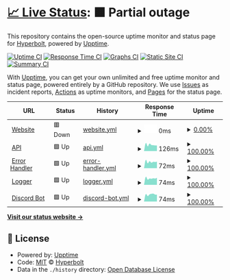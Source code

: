 # [📈 Live Status](https://Hyperbolt.github.io/Upptime): <!--live status--> **🟧 Partial outage**

This repository contains the open-source uptime monitor and status page for [Hyperbolt](https://hyperbolt.xyz), powered by [Upptime](https://github.com/upptime/upptime).

[![Uptime CI](https://github.com/Hyperbolt/Upptime/workflows/Uptime%20CI/badge.svg)](https://github.com/Hyperbolt/Upptime/actions?query=workflow%3A%22Uptime+CI%22)
[![Response Time CI](https://github.com/Hyperbolt/Upptime/workflows/Response%20Time%20CI/badge.svg)](https://github.com/Hyperbolt/Upptime/actions?query=workflow%3A%22Response+Time+CI%22)
[![Graphs CI](https://github.com/Hyperbolt/Upptime/workflows/Graphs%20CI/badge.svg)](https://github.com/Hyperbolt/Upptime/actions?query=workflow%3A%22Graphs+CI%22)
[![Static Site CI](https://github.com/Hyperbolt/Upptime/workflows/Static%20Site%20CI/badge.svg)](https://github.com/Hyperbolt/Upptime/actions?query=workflow%3A%22Static+Site+CI%22)
[![Summary CI](https://github.com/Hyperbolt/Upptime/workflows/Summary%20CI/badge.svg)](https://github.com/Hyperbolt/Upptime/actions?query=workflow%3A%22Summary+CI%22)

With [Upptime](https://upptime.js.org), you can get your own unlimited and free uptime monitor and status page, powered entirely by a GitHub repository. We use [Issues](https://github.com/Hyperbolt/Upptime/issues) as incident reports, [Actions](https://github.com/Hyperbolt/Upptime/actions) as uptime monitors, and [Pages](https://Hyperbolt.github.io/Upptime) for the status page.

<!--start: status pages-->
<!-- This summary is generated by Upptime (https://github.com/upptime/upptime) -->
<!-- Do not edit this manually, your changes will be overwritten -->
<!-- prettier-ignore -->
| URL | Status | History | Response Time | Uptime |
| --- | ------ | ------- | ------------- | ------ |
| <img alt="" src="https://icons.duckduckgo.com/ip3/hyperbolt.xyz.ico" height="13"> [Website](https://hyperbolt.xyz) | 🟥 Down | [website.yml](https://github.com/Hyperbolt/Upptime/commits/HEAD/history/website.yml) | <details><summary><img alt="Response time graph" src="./graphs/website/response-time-week.png" height="20"> 0ms</summary><br><a href="https://Hyperbolt.github.io/Upptime/history/website"><img alt="Response time 0" src="https://img.shields.io/endpoint?url=https%3A%2F%2Fraw.githubusercontent.com%2FHyperbolt%2FUpptime%2FHEAD%2Fapi%2Fwebsite%2Fresponse-time.json"></a><br><a href="https://Hyperbolt.github.io/Upptime/history/website"><img alt="24-hour response time 0" src="https://img.shields.io/endpoint?url=https%3A%2F%2Fraw.githubusercontent.com%2FHyperbolt%2FUpptime%2FHEAD%2Fapi%2Fwebsite%2Fresponse-time-day.json"></a><br><a href="https://Hyperbolt.github.io/Upptime/history/website"><img alt="7-day response time 0" src="https://img.shields.io/endpoint?url=https%3A%2F%2Fraw.githubusercontent.com%2FHyperbolt%2FUpptime%2FHEAD%2Fapi%2Fwebsite%2Fresponse-time-week.json"></a><br><a href="https://Hyperbolt.github.io/Upptime/history/website"><img alt="30-day response time 0" src="https://img.shields.io/endpoint?url=https%3A%2F%2Fraw.githubusercontent.com%2FHyperbolt%2FUpptime%2FHEAD%2Fapi%2Fwebsite%2Fresponse-time-month.json"></a><br><a href="https://Hyperbolt.github.io/Upptime/history/website"><img alt="1-year response time 0" src="https://img.shields.io/endpoint?url=https%3A%2F%2Fraw.githubusercontent.com%2FHyperbolt%2FUpptime%2FHEAD%2Fapi%2Fwebsite%2Fresponse-time-year.json"></a></details> | <details><summary><a href="https://Hyperbolt.github.io/Upptime/history/website">0.00%</a></summary><a href="https://Hyperbolt.github.io/Upptime/history/website"><img alt="All-time uptime 0.00%" src="https://img.shields.io/endpoint?url=https%3A%2F%2Fraw.githubusercontent.com%2FHyperbolt%2FUpptime%2FHEAD%2Fapi%2Fwebsite%2Fuptime.json"></a><br><a href="https://Hyperbolt.github.io/Upptime/history/website"><img alt="24-hour uptime 0.00%" src="https://img.shields.io/endpoint?url=https%3A%2F%2Fraw.githubusercontent.com%2FHyperbolt%2FUpptime%2FHEAD%2Fapi%2Fwebsite%2Fuptime-day.json"></a><br><a href="https://Hyperbolt.github.io/Upptime/history/website"><img alt="7-day uptime 0.00%" src="https://img.shields.io/endpoint?url=https%3A%2F%2Fraw.githubusercontent.com%2FHyperbolt%2FUpptime%2FHEAD%2Fapi%2Fwebsite%2Fuptime-week.json"></a><br><a href="https://Hyperbolt.github.io/Upptime/history/website"><img alt="30-day uptime 4.67%" src="https://img.shields.io/endpoint?url=https%3A%2F%2Fraw.githubusercontent.com%2FHyperbolt%2FUpptime%2FHEAD%2Fapi%2Fwebsite%2Fuptime-month.json"></a><br><a href="https://Hyperbolt.github.io/Upptime/history/website"><img alt="1-year uptime 0.00%" src="https://img.shields.io/endpoint?url=https%3A%2F%2Fraw.githubusercontent.com%2FHyperbolt%2FUpptime%2FHEAD%2Fapi%2Fwebsite%2Fuptime-year.json"></a></details>
| <img alt="" src="https://icons.duckduckgo.com/ip3/google.com.ico" height="13"> [API](https://google.com) | 🟩 Up | [api.yml](https://github.com/Hyperbolt/Upptime/commits/HEAD/history/api.yml) | <details><summary><img alt="Response time graph" src="./graphs/api/response-time-week.png" height="20"> 126ms</summary><br><a href="https://Hyperbolt.github.io/Upptime/history/api"><img alt="Response time 155" src="https://img.shields.io/endpoint?url=https%3A%2F%2Fraw.githubusercontent.com%2FHyperbolt%2FUpptime%2FHEAD%2Fapi%2Fapi%2Fresponse-time.json"></a><br><a href="https://Hyperbolt.github.io/Upptime/history/api"><img alt="24-hour response time 157" src="https://img.shields.io/endpoint?url=https%3A%2F%2Fraw.githubusercontent.com%2FHyperbolt%2FUpptime%2FHEAD%2Fapi%2Fapi%2Fresponse-time-day.json"></a><br><a href="https://Hyperbolt.github.io/Upptime/history/api"><img alt="7-day response time 126" src="https://img.shields.io/endpoint?url=https%3A%2F%2Fraw.githubusercontent.com%2FHyperbolt%2FUpptime%2FHEAD%2Fapi%2Fapi%2Fresponse-time-week.json"></a><br><a href="https://Hyperbolt.github.io/Upptime/history/api"><img alt="30-day response time 138" src="https://img.shields.io/endpoint?url=https%3A%2F%2Fraw.githubusercontent.com%2FHyperbolt%2FUpptime%2FHEAD%2Fapi%2Fapi%2Fresponse-time-month.json"></a><br><a href="https://Hyperbolt.github.io/Upptime/history/api"><img alt="1-year response time 155" src="https://img.shields.io/endpoint?url=https%3A%2F%2Fraw.githubusercontent.com%2FHyperbolt%2FUpptime%2FHEAD%2Fapi%2Fapi%2Fresponse-time-year.json"></a></details> | <details><summary><a href="https://Hyperbolt.github.io/Upptime/history/api">100.00%</a></summary><a href="https://Hyperbolt.github.io/Upptime/history/api"><img alt="All-time uptime 100.00%" src="https://img.shields.io/endpoint?url=https%3A%2F%2Fraw.githubusercontent.com%2FHyperbolt%2FUpptime%2FHEAD%2Fapi%2Fapi%2Fuptime.json"></a><br><a href="https://Hyperbolt.github.io/Upptime/history/api"><img alt="24-hour uptime 100.00%" src="https://img.shields.io/endpoint?url=https%3A%2F%2Fraw.githubusercontent.com%2FHyperbolt%2FUpptime%2FHEAD%2Fapi%2Fapi%2Fuptime-day.json"></a><br><a href="https://Hyperbolt.github.io/Upptime/history/api"><img alt="7-day uptime 100.00%" src="https://img.shields.io/endpoint?url=https%3A%2F%2Fraw.githubusercontent.com%2FHyperbolt%2FUpptime%2FHEAD%2Fapi%2Fapi%2Fuptime-week.json"></a><br><a href="https://Hyperbolt.github.io/Upptime/history/api"><img alt="30-day uptime 100.00%" src="https://img.shields.io/endpoint?url=https%3A%2F%2Fraw.githubusercontent.com%2FHyperbolt%2FUpptime%2FHEAD%2Fapi%2Fapi%2Fuptime-month.json"></a><br><a href="https://Hyperbolt.github.io/Upptime/history/api"><img alt="1-year uptime 100.00%" src="https://img.shields.io/endpoint?url=https%3A%2F%2Fraw.githubusercontent.com%2FHyperbolt%2FUpptime%2FHEAD%2Fapi%2Fapi%2Fuptime-year.json"></a></details>
| <img alt="" src="https://icons.duckduckgo.com/ip3/google.com.ico" height="13"> [Error Handler](https://google.com) | 🟩 Up | [error-handler.yml](https://github.com/Hyperbolt/Upptime/commits/HEAD/history/error-handler.yml) | <details><summary><img alt="Response time graph" src="./graphs/error-handler/response-time-week.png" height="20"> 72ms</summary><br><a href="https://Hyperbolt.github.io/Upptime/history/error-handler"><img alt="Response time 304" src="https://img.shields.io/endpoint?url=https%3A%2F%2Fraw.githubusercontent.com%2FHyperbolt%2FUpptime%2FHEAD%2Fapi%2Ferror-handler%2Fresponse-time.json"></a><br><a href="https://Hyperbolt.github.io/Upptime/history/error-handler"><img alt="24-hour response time 90" src="https://img.shields.io/endpoint?url=https%3A%2F%2Fraw.githubusercontent.com%2FHyperbolt%2FUpptime%2FHEAD%2Fapi%2Ferror-handler%2Fresponse-time-day.json"></a><br><a href="https://Hyperbolt.github.io/Upptime/history/error-handler"><img alt="7-day response time 72" src="https://img.shields.io/endpoint?url=https%3A%2F%2Fraw.githubusercontent.com%2FHyperbolt%2FUpptime%2FHEAD%2Fapi%2Ferror-handler%2Fresponse-time-week.json"></a><br><a href="https://Hyperbolt.github.io/Upptime/history/error-handler"><img alt="30-day response time 81" src="https://img.shields.io/endpoint?url=https%3A%2F%2Fraw.githubusercontent.com%2FHyperbolt%2FUpptime%2FHEAD%2Fapi%2Ferror-handler%2Fresponse-time-month.json"></a><br><a href="https://Hyperbolt.github.io/Upptime/history/error-handler"><img alt="1-year response time 304" src="https://img.shields.io/endpoint?url=https%3A%2F%2Fraw.githubusercontent.com%2FHyperbolt%2FUpptime%2FHEAD%2Fapi%2Ferror-handler%2Fresponse-time-year.json"></a></details> | <details><summary><a href="https://Hyperbolt.github.io/Upptime/history/error-handler">100.00%</a></summary><a href="https://Hyperbolt.github.io/Upptime/history/error-handler"><img alt="All-time uptime 99.99%" src="https://img.shields.io/endpoint?url=https%3A%2F%2Fraw.githubusercontent.com%2FHyperbolt%2FUpptime%2FHEAD%2Fapi%2Ferror-handler%2Fuptime.json"></a><br><a href="https://Hyperbolt.github.io/Upptime/history/error-handler"><img alt="24-hour uptime 100.00%" src="https://img.shields.io/endpoint?url=https%3A%2F%2Fraw.githubusercontent.com%2FHyperbolt%2FUpptime%2FHEAD%2Fapi%2Ferror-handler%2Fuptime-day.json"></a><br><a href="https://Hyperbolt.github.io/Upptime/history/error-handler"><img alt="7-day uptime 100.00%" src="https://img.shields.io/endpoint?url=https%3A%2F%2Fraw.githubusercontent.com%2FHyperbolt%2FUpptime%2FHEAD%2Fapi%2Ferror-handler%2Fuptime-week.json"></a><br><a href="https://Hyperbolt.github.io/Upptime/history/error-handler"><img alt="30-day uptime 100.00%" src="https://img.shields.io/endpoint?url=https%3A%2F%2Fraw.githubusercontent.com%2FHyperbolt%2FUpptime%2FHEAD%2Fapi%2Ferror-handler%2Fuptime-month.json"></a><br><a href="https://Hyperbolt.github.io/Upptime/history/error-handler"><img alt="1-year uptime 99.99%" src="https://img.shields.io/endpoint?url=https%3A%2F%2Fraw.githubusercontent.com%2FHyperbolt%2FUpptime%2FHEAD%2Fapi%2Ferror-handler%2Fuptime-year.json"></a></details>
| <img alt="" src="https://icons.duckduckgo.com/ip3/google.com.ico" height="13"> [Logger](https://google.com) | 🟩 Up | [logger.yml](https://github.com/Hyperbolt/Upptime/commits/HEAD/history/logger.yml) | <details><summary><img alt="Response time graph" src="./graphs/logger/response-time-week.png" height="20"> 74ms</summary><br><a href="https://Hyperbolt.github.io/Upptime/history/logger"><img alt="Response time 104" src="https://img.shields.io/endpoint?url=https%3A%2F%2Fraw.githubusercontent.com%2FHyperbolt%2FUpptime%2FHEAD%2Fapi%2Flogger%2Fresponse-time.json"></a><br><a href="https://Hyperbolt.github.io/Upptime/history/logger"><img alt="24-hour response time 88" src="https://img.shields.io/endpoint?url=https%3A%2F%2Fraw.githubusercontent.com%2FHyperbolt%2FUpptime%2FHEAD%2Fapi%2Flogger%2Fresponse-time-day.json"></a><br><a href="https://Hyperbolt.github.io/Upptime/history/logger"><img alt="7-day response time 74" src="https://img.shields.io/endpoint?url=https%3A%2F%2Fraw.githubusercontent.com%2FHyperbolt%2FUpptime%2FHEAD%2Fapi%2Flogger%2Fresponse-time-week.json"></a><br><a href="https://Hyperbolt.github.io/Upptime/history/logger"><img alt="30-day response time 93" src="https://img.shields.io/endpoint?url=https%3A%2F%2Fraw.githubusercontent.com%2FHyperbolt%2FUpptime%2FHEAD%2Fapi%2Flogger%2Fresponse-time-month.json"></a><br><a href="https://Hyperbolt.github.io/Upptime/history/logger"><img alt="1-year response time 104" src="https://img.shields.io/endpoint?url=https%3A%2F%2Fraw.githubusercontent.com%2FHyperbolt%2FUpptime%2FHEAD%2Fapi%2Flogger%2Fresponse-time-year.json"></a></details> | <details><summary><a href="https://Hyperbolt.github.io/Upptime/history/logger">100.00%</a></summary><a href="https://Hyperbolt.github.io/Upptime/history/logger"><img alt="All-time uptime 100.00%" src="https://img.shields.io/endpoint?url=https%3A%2F%2Fraw.githubusercontent.com%2FHyperbolt%2FUpptime%2FHEAD%2Fapi%2Flogger%2Fuptime.json"></a><br><a href="https://Hyperbolt.github.io/Upptime/history/logger"><img alt="24-hour uptime 100.00%" src="https://img.shields.io/endpoint?url=https%3A%2F%2Fraw.githubusercontent.com%2FHyperbolt%2FUpptime%2FHEAD%2Fapi%2Flogger%2Fuptime-day.json"></a><br><a href="https://Hyperbolt.github.io/Upptime/history/logger"><img alt="7-day uptime 100.00%" src="https://img.shields.io/endpoint?url=https%3A%2F%2Fraw.githubusercontent.com%2FHyperbolt%2FUpptime%2FHEAD%2Fapi%2Flogger%2Fuptime-week.json"></a><br><a href="https://Hyperbolt.github.io/Upptime/history/logger"><img alt="30-day uptime 100.00%" src="https://img.shields.io/endpoint?url=https%3A%2F%2Fraw.githubusercontent.com%2FHyperbolt%2FUpptime%2FHEAD%2Fapi%2Flogger%2Fuptime-month.json"></a><br><a href="https://Hyperbolt.github.io/Upptime/history/logger"><img alt="1-year uptime 100.00%" src="https://img.shields.io/endpoint?url=https%3A%2F%2Fraw.githubusercontent.com%2FHyperbolt%2FUpptime%2FHEAD%2Fapi%2Flogger%2Fuptime-year.json"></a></details>
| <img alt="" src="https://icons.duckduckgo.com/ip3/google.com.ico" height="13"> [Discord Bot](https://google.com) | 🟩 Up | [discord-bot.yml](https://github.com/Hyperbolt/Upptime/commits/HEAD/history/discord-bot.yml) | <details><summary><img alt="Response time graph" src="./graphs/discord-bot/response-time-week.png" height="20"> 74ms</summary><br><a href="https://Hyperbolt.github.io/Upptime/history/discord-bot"><img alt="Response time 104" src="https://img.shields.io/endpoint?url=https%3A%2F%2Fraw.githubusercontent.com%2FHyperbolt%2FUpptime%2FHEAD%2Fapi%2Fdiscord-bot%2Fresponse-time.json"></a><br><a href="https://Hyperbolt.github.io/Upptime/history/discord-bot"><img alt="24-hour response time 86" src="https://img.shields.io/endpoint?url=https%3A%2F%2Fraw.githubusercontent.com%2FHyperbolt%2FUpptime%2FHEAD%2Fapi%2Fdiscord-bot%2Fresponse-time-day.json"></a><br><a href="https://Hyperbolt.github.io/Upptime/history/discord-bot"><img alt="7-day response time 74" src="https://img.shields.io/endpoint?url=https%3A%2F%2Fraw.githubusercontent.com%2FHyperbolt%2FUpptime%2FHEAD%2Fapi%2Fdiscord-bot%2Fresponse-time-week.json"></a><br><a href="https://Hyperbolt.github.io/Upptime/history/discord-bot"><img alt="30-day response time 92" src="https://img.shields.io/endpoint?url=https%3A%2F%2Fraw.githubusercontent.com%2FHyperbolt%2FUpptime%2FHEAD%2Fapi%2Fdiscord-bot%2Fresponse-time-month.json"></a><br><a href="https://Hyperbolt.github.io/Upptime/history/discord-bot"><img alt="1-year response time 104" src="https://img.shields.io/endpoint?url=https%3A%2F%2Fraw.githubusercontent.com%2FHyperbolt%2FUpptime%2FHEAD%2Fapi%2Fdiscord-bot%2Fresponse-time-year.json"></a></details> | <details><summary><a href="https://Hyperbolt.github.io/Upptime/history/discord-bot">100.00%</a></summary><a href="https://Hyperbolt.github.io/Upptime/history/discord-bot"><img alt="All-time uptime 100.00%" src="https://img.shields.io/endpoint?url=https%3A%2F%2Fraw.githubusercontent.com%2FHyperbolt%2FUpptime%2FHEAD%2Fapi%2Fdiscord-bot%2Fuptime.json"></a><br><a href="https://Hyperbolt.github.io/Upptime/history/discord-bot"><img alt="24-hour uptime 100.00%" src="https://img.shields.io/endpoint?url=https%3A%2F%2Fraw.githubusercontent.com%2FHyperbolt%2FUpptime%2FHEAD%2Fapi%2Fdiscord-bot%2Fuptime-day.json"></a><br><a href="https://Hyperbolt.github.io/Upptime/history/discord-bot"><img alt="7-day uptime 100.00%" src="https://img.shields.io/endpoint?url=https%3A%2F%2Fraw.githubusercontent.com%2FHyperbolt%2FUpptime%2FHEAD%2Fapi%2Fdiscord-bot%2Fuptime-week.json"></a><br><a href="https://Hyperbolt.github.io/Upptime/history/discord-bot"><img alt="30-day uptime 100.00%" src="https://img.shields.io/endpoint?url=https%3A%2F%2Fraw.githubusercontent.com%2FHyperbolt%2FUpptime%2FHEAD%2Fapi%2Fdiscord-bot%2Fuptime-month.json"></a><br><a href="https://Hyperbolt.github.io/Upptime/history/discord-bot"><img alt="1-year uptime 100.00%" src="https://img.shields.io/endpoint?url=https%3A%2F%2Fraw.githubusercontent.com%2FHyperbolt%2FUpptime%2FHEAD%2Fapi%2Fdiscord-bot%2Fuptime-year.json"></a></details>

<!--end: status pages-->

[**Visit our status website →**](https://Hyperbolt.github.io/Upptime)

## 📄 License

- Powered by: [Upptime](https://github.com/upptime/upptime)
- Code: [MIT](./LICENSE) © [Hyperbolt](https://hyperbolt.xyz)
- Data in the `./history` directory: [Open Database License](https://opendatacommons.org/licenses/odbl/1-0/)
